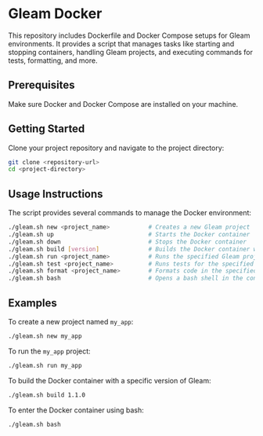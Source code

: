 # Gleam Docker

This repository includes Dockerfile and Docker Compose setups for Gleam environments. It provides a script that manages tasks like starting and stopping containers, handling Gleam projects, and executing commands for tests, formatting, and more.

## Prerequisites

Make sure Docker and Docker Compose are installed on your machine.

## Getting Started

Clone your project repository and navigate to the project directory:

```bash
git clone <repository-url>
cd <project-directory>
```

## Usage Instructions

The script provides several commands to manage the Docker environment:

```bash
./gleam.sh new <project_name>           # Creates a new Gleam project
./gleam.sh up                           # Starts the Docker container
./gleam.sh down                         # Stops the Docker container
./gleam.sh build [version]              # Builds the Docker container with an optional specified version
./gleam.sh run <project_name>           # Runs the specified Gleam project
./gleam.sh test <project_name>          # Runs tests for the specified project
./gleam.sh format <project_name>        # Formats code in the specified project
./gleam.sh bash                         # Opens a bash shell in the container
```

## Examples

To create a new project named `my_app`:

```bash
./gleam.sh new my_app
```

To run the `my_app` project:

```bash
./gleam.sh run my_app
```

To build the Docker container with a specific version of Gleam:

```bash
./gleam.sh build 1.1.0
```

To enter the Docker container using bash:

```bash
./gleam.sh bash
```
